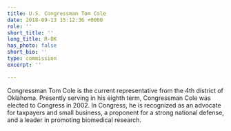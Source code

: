 ```yaml
---
title: U.S. Congressman Tom Cole
date: 2018-09-13 15:12:36 +0000
role: ''
short_title: ''
long_title: R-OK
has_photo: false
short_bio: ''
type: commission
excerpt: ''

---
```

Congressman Tom Cole is the current representative from the 4th district of Oklahoma. Presently serving in his eighth term, Congressman Cole was elected to Congress in 2002. In Congress, he is recognized as an advocate for taxpayers and small business, a proponent for a strong national defense, and a leader in promoting biomedical research.